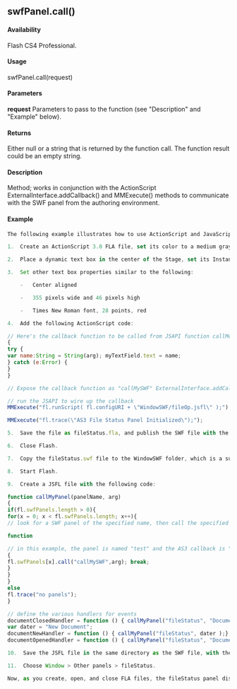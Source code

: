 ## swfPanel.call()

#### Availability

Flash CS4 Professional.

#### Usage

swfPanel.call(request)

#### Parameters

**request** Parameters to pass to the function (see "Description" and "Example" below).

#### Returns

Either null or a string that is returned by the function call. The function result could be an empty string.

#### Description

Method; works in conjunction with the ActionScript ExternalInterface.addCallback() and MMExecute()
methods to communicate with the SWF panel from the authoring environment.

#### Example

```javascript
The following example illustrates how to use ActionScript and JavaScript code to create a Window SWF panel and communicate with it from the authoring environment.

1.  Create an ActionScript 3.0 FLA file, set its color to a medium gray, and set its size to 400 pixels wide and 250 pixels high.

2.  Place a dynamic text box in the center of the Stage, set its Instance name to myTextField, and type the word "Status" in the text box.

3.  Set other text box properties similar to the following:

    -   Center aligned

    -   355 pixels wide and 46 pixels high

    -   Times New Roman font, 28 points, red

4.  Add the following ActionScript code:

// Here's the callback function to be called from JSAPI function callMeFromJavascript(arg:String):void
{
try {
var name:String = String(arg); myTextField.text = name;
} catch (e:Error) {
}
}

// Expose the callback function as "callMySWF" ExternalInterface.addCallback("callMySWF", callMeFromJavascript);

// run the JSAPI to wire up the callback
MMExecute("fl.runScript( fl.configURI + \"WindowSWF/fileOp.jsfl\" );");

MMExecute("fl.trace(\"AS3 File Status Panel Initialized\");");

5.  Save the file as fileStatus.fla, and publish the SWF file with the default Publish settings.

6.  Close Flash.

7.  Copy the fileStatus.swf file to the WindowSWF folder, which is a subfolder of the Configuration folder (see ["Saving JSFL files" on page 2](../Introduction/Working_with_the_JavaScript_API.md)). For example, on Windows XP, the folder is in \boot drive\Documents and Settings\\user\Local Settings\Application Data\Adobe\Flash CS4\language\Configuration\WindowSWF.

8.  Start Flash.

9.  Create a JSFL file with the following code:

function callMyPanel(panelName, arg)
{
if(fl.swfPanels.length > 0){
for(x = 0; x < fl.swfPanels.length; x++){
// look for a SWF panel of the specified name, then call the specified AS3

function

// in this example, the panel is named "test" and the AS3 callback is "callMySWF" if(fl.swfPanels[x].name == panelName) // name busted?
{
fl.swfPanels[x].call("callMySWF",arg); break;
}
}
}
else
fl.trace("no panels");
}

// define the various handlers for events
documentClosedHandler = function () { callMyPanel("fileStatus", "Document Closed");}; fl.addEventListener("documentClosed", documentClosedHandler );
var dater = "New Document";
documentNewHandler = function () { callMyPanel("fileStatus", dater );}; fl.addEventListener("documentNew", documentNewHandler );
documentOpenedHandler = function () { callMyPanel("fileStatus", "Document Opened");}; fl.addEventListener("documentOpened", documentOpenedHandler );

10.  Save the JSFL file in the same directory as the SWF file, with the name fileOp.jsfl.

11.  Choose Window > Other panels > fileStatus.

Now, as you create, open, and close FLA files, the fileStatus panel displays a message indicating the action you have taken.

```